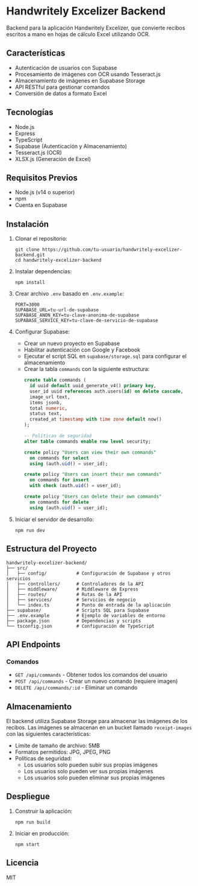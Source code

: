 # Handwritely Excelizer Backend

Backend para la aplicación Handwritely Excelizer, que convierte recibos escritos a mano en hojas de cálculo Excel utilizando OCR.

## Características

- Autenticación de usuarios con Supabase
- Procesamiento de imágenes con OCR usando Tesseract.js
- Almacenamiento de imágenes en Supabase Storage
- API RESTful para gestionar comandos
- Conversión de datos a formato Excel

## Tecnologías

- Node.js
- Express
- TypeScript
- Supabase (Autenticación y Almacenamiento)
- Tesseract.js (OCR)
- XLSX.js (Generación de Excel)

## Requisitos Previos

- Node.js (v14 o superior)
- npm
- Cuenta en Supabase

## Instalación

1. Clonar el repositorio:
   ```
   git clone https://github.com/tu-usuario/handwritely-excelizer-backend.git
   cd handwritely-excelizer-backend
   ```

2. Instalar dependencias:
   ```
   npm install
   ```

3. Crear archivo `.env` basado en `.env.example`:
   ```
   PORT=3000
   SUPABASE_URL=tu-url-de-supabase
   SUPABASE_ANON_KEY=tu-clave-anonima-de-supabase
   SUPABASE_SERVICE_KEY=tu-clave-de-servicio-de-supabase
   ```

4. Configurar Supabase:
   - Crear un nuevo proyecto en Supabase
   - Habilitar autenticación con Google y Facebook
   - Ejecutar el script SQL en `supabase/storage.sql` para configurar el almacenamiento
   - Crear la tabla `commands` con la siguiente estructura:
     ```sql
     create table commands (
       id uuid default uuid_generate_v4() primary key,
       user_id uuid references auth.users(id) on delete cascade,
       image_url text,
       items jsonb,
       total numeric,
       status text,
       created_at timestamp with time zone default now()
     );
     
     -- Políticas de seguridad
     alter table commands enable row level security;
     
     create policy "Users can view their own commands"
       on commands for select
       using (auth.uid() = user_id);
     
     create policy "Users can insert their own commands"
       on commands for insert
       with check (auth.uid() = user_id);
     
     create policy "Users can delete their own commands"
       on commands for delete
       using (auth.uid() = user_id);
     ```

5. Iniciar el servidor de desarrollo:
   ```
   npm run dev
   ```

## Estructura del Proyecto

```
handwritely-excelizer-backend/
├── src/
│   ├── config/           # Configuración de Supabase y otros servicios
│   ├── controllers/      # Controladores de la API
│   ├── middleware/       # Middleware de Express
│   ├── routes/           # Rutas de la API
│   ├── services/         # Servicios de negocio
│   └── index.ts          # Punto de entrada de la aplicación
├── supabase/             # Scripts SQL para Supabase
├── .env.example          # Ejemplo de variables de entorno
├── package.json          # Dependencias y scripts
└── tsconfig.json         # Configuración de TypeScript
```

## API Endpoints

### Comandos

- `GET /api/commands` - Obtener todos los comandos del usuario
- `POST /api/commands` - Crear un nuevo comando (requiere imagen)
- `DELETE /api/commands/:id` - Eliminar un comando

## Almacenamiento

El backend utiliza Supabase Storage para almacenar las imágenes de los recibos. Las imágenes se almacenan en un bucket llamado `receipt-images` con las siguientes características:

- Límite de tamaño de archivo: 5MB
- Formatos permitidos: JPG, JPEG, PNG
- Políticas de seguridad:
  - Los usuarios solo pueden subir sus propias imágenes
  - Los usuarios solo pueden ver sus propias imágenes
  - Los usuarios solo pueden eliminar sus propias imágenes

## Despliegue

1. Construir la aplicación:
   ```
   npm run build
   ```

2. Iniciar en producción:
   ```
   npm start
   ```

## Licencia

MIT 